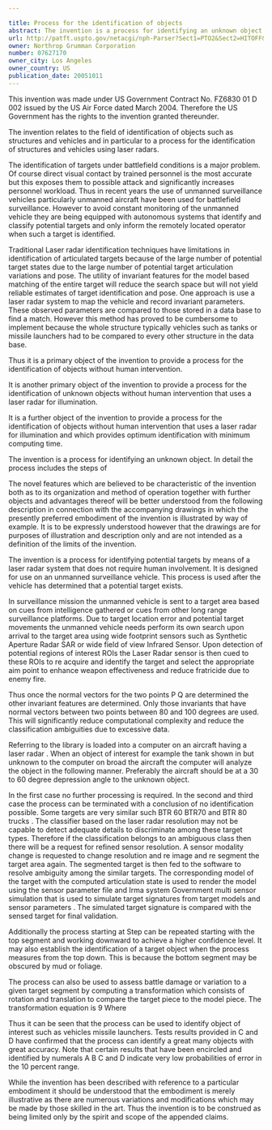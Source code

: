 ```yaml
---

title: Process for the identification of objects
abstract: The invention is a process for identifying an unknown object. In detail, the process includes the steps of: 1) compiling data on selected features on a plurality of segments of a plurality of known objects; 2) illuminating the unknown object with a laser radar system; 3) dividing the unknown object into a plurality segments corresponding to each of the segments of the known objects; 4) sequentially measuring selected features of each of the plurality of segments of the unknown object; and 5) comparing the sequentially measuring selected features of each of the plurality of segments of the unknown object to the selected features on the plurality of segments of the plurality of known objects.
url: http://patft.uspto.gov/netacgi/nph-Parser?Sect1=PTO2&Sect2=HITOFF&p=1&u=%2Fnetahtml%2FPTO%2Fsearch-adv.htm&r=1&f=G&l=50&d=PALL&S1=07627170&OS=07627170&RS=07627170
owner: Northrop Grumman Corporation
number: 07627170
owner_city: Los Angeles
owner_country: US
publication_date: 20051011
---
```

This invention was made under US Government Contract No. FZ6830 01 D 002 issued by the US Air Force dated March 2004. Therefore the US Government has the rights to the invention granted thereunder.

The invention relates to the field of identification of objects such as structures and vehicles and in particular to a process for the identification of structures and vehicles using laser radars.

The identification of targets under battlefield conditions is a major problem. Of course direct visual contact by trained personnel is the most accurate but this exposes them to possible attack and significantly increases personnel workload. Thus in recent years the use of unmanned surveillance vehicles particularly unmanned aircraft have been used for battlefield surveillance. However to avoid constant monitoring of the unmanned vehicle they are being equipped with autonomous systems that identify and classify potential targets and only inform the remotely located operator when such a target is identified.

Traditional Laser radar identification techniques have limitations in identification of articulated targets because of the large number of potential target states due to the large number of potential target articulation variations and pose. The utility of invariant features for the model based matching of the entire target will reduce the search space but will not yield reliable estimates of target identification and pose. One approach is use a laser radar system to map the vehicle and record invariant parameters. These observed parameters are compared to those stored in a data base to find a match. However this method has proved to be cumbersome to implement because the whole structure typically vehicles such as tanks or missile launchers had to be compared to every other structure in the data base.

Thus it is a primary object of the invention to provide a process for the identification of objects without human intervention.

It is another primary object of the invention to provide a process for the identification of unknown objects without human intervention that uses a laser radar for illumination.

It is a further object of the invention to provide a process for the identification of objects without human intervention that uses a laser radar for illumination and which provides optimum identification with minimum computing time.

The invention is a process for identifying an unknown object. In detail the process includes the steps of 

The novel features which are believed to be characteristic of the invention both as to its organization and method of operation together with further objects and advantages thereof will be better understood from the following description in connection with the accompanying drawings in which the presently preferred embodiment of the invention is illustrated by way of example. It is to be expressly understood however that the drawings are for purposes of illustration and description only and are not intended as a definition of the limits of the invention.

The invention is a process for identifying potential targets by means of a laser radar system that does not require human involvement. It is designed for use on an unmanned surveillance vehicle. This process is used after the vehicle has determined that a potential target exists.

In surveillance mission the unmanned vehicle is sent to a target area based on cues from intelligence gathered or cues from other long range surveillance platforms. Due to target location error and potential target movements the unmanned vehicle needs perform its own search upon arrival to the target area using wide footprint sensors such as Synthetic Aperture Radar SAR or wide field of view Infrared Sensor. Upon detection of potential regions of interest ROIs the Laser Radar sensor is then cued to these ROIs to re acquire and identify the target and select the appropriate aim point to enhance weapon effectiveness and reduce fratricide due to enemy fire.

Thus once the normal vectors for the two points P Q are determined the other invariant features are determined. Only those invariants that have normal vectors between two points between 80 and 100 degrees are used. This will significantly reduce computational complexity and reduce the classification ambiguities due to excessive data.

Referring to the library is loaded into a computer on an aircraft having a laser radar . When an object of interest for example the tank shown in but unknown to the computer on broad the aircraft the computer will analyze the object in the following manner. Preferably the aircraft should be at a 30 to 60 degree depression angle to the unknown object.

In the first case no further processing is required. In the second and third case the process can be terminated with a conclusion of no identification possible. Some targets are very similar such BTR 60 BTR70 and BTR 80 trucks . The classifier based on the laser radar resolution may not be capable to detect adequate details to discriminate among these target types. Therefore if the classification belongs to an ambiguous class then there will be a request for refined sensor resolution. A sensor modality change is requested to change resolution and re image and re segment the target area again. The segmented target is then fed to the software to resolve ambiguity among the similar targets. The corresponding model of the target with the computed articulation state is used to render the model using the sensor parameter file and Irma system Government multi sensor simulation that is used to simulate target signatures from target models and sensor parameters . The simulated target signature is compared with the sensed target for final validation.

Additionally the process starting at Step can be repeated starting with the top segment and working downward to achieve a higher confidence level. It may also establish the identification of a target object when the process measures from the top down. This is because the bottom segment may be obscured by mud or foliage.

The process can also be used to assess battle damage or variation to a given target segment by computing a transformation which consists of rotation and translation to compare the target piece to the model piece. The transformation equation is 9 Where 

Thus it can be seen that the process can be used to identify object of interest such as vehicles missile launchers. Tests results provided in C and D have confirmed that the process can identify a great many objects with great accuracy. Note that certain results that have been encircled and identified by numerals A B C and D indicate very low probabilities of error in the 10 percent range.

While the invention has been described with reference to a particular embodiment it should be understood that the embodiment is merely illustrative as there are numerous variations and modifications which may be made by those skilled in the art. Thus the invention is to be construed as being limited only by the spirit and scope of the appended claims.

